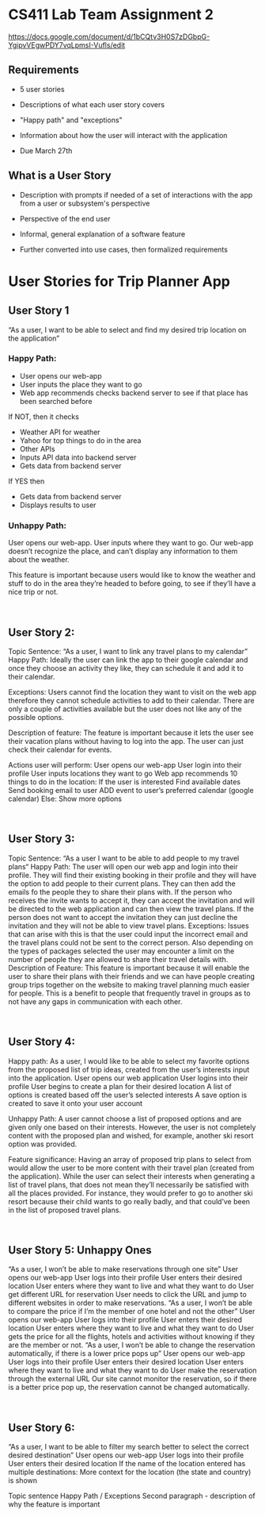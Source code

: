 # CS411 Lab Team Assignment 2

https://docs.google.com/document/d/1bCQtv3H0S7zDGbpG-YgipvVEgwPDY7vqLpmsI-Vufls/edit

## Requirements

- 5 user stories
- Descriptions of what each user story covers
- "Happy path" and "exceptions"

- Information about how the user will interact with the application

- Due March 27th



## What is a User Story

- Description with prompts if needed of a set of interactions with the app from a user or subsystem's perspective

- Perspective of the end user

- Informal, general explanation of a software feature

- Further converted into use cases, then formalized requirements



# User Stories for Trip Planner App

## User Story 1
“As a user, I want to be able to select and find my desired trip location on the application”

### Happy Path:
- User opens our web-app 
- User inputs the place they want to go 
- Web app recommends checks backend server to see if that place has been searched before 

If NOT, then it checks 
- Weather API for weather
- Yahoo for top things to do in the area
- Other APIs
- Inputs API data into backend server
- Gets data from backend server

If YES then
- Gets data from backend server
- Displays results to user

### Unhappy Path:
User opens our web-app.
User inputs where they want to go.
Our web-app doesn’t recognize the place, and can’t display any information to them about the weather.

This feature is important because users would like to know the weather and stuff to do in the area they’re headed to before going, to see if they’ll have a nice trip or not.


&nbsp;
&nbsp;
&nbsp;


## User Story 2: 
Topic Sentence: “As a user, I want to link any travel plans to my calendar”
Happy Path: Ideally the user can link the app to their google calendar and once they choose an activity they like, they can schedule it and add it to their calendar. 

Exceptions: 
Users cannot find the location they want to visit on the web app therefore they cannot schedule activities to add to their calendar. 
There are only a couple of activities available but the user does not like any of the possible options. 

Description of feature: The feature is important because it lets the user see their vacation plans without having to log into the app. The user can just check their calendar for events. 

Actions user will perform:
User opens our web-app
User login into their profile
User inputs locations they want to go
Web app recommends 10 things to do in the location:
If the user is interested
Find available dates
Send booking email to user
ADD event to user’s preferred calendar (google calendar)
Else:
Show more options

&nbsp;
&nbsp;
&nbsp;

## User Story 3: 
Topic Sentence: “As a user I want to be able to add people to my travel plans“
Happy Path: The user will open our web app and login into their profile. They will find their existing booking in their profile and they will have the option to add people to their current plans. They can then add the emails fo the people they to share their plans with. If the person who receives the invite wants to accept it, they can accept the invitation and will be directed to the web application and can then view the travel plans. If the person does not want to accept the invitation they can just decline the invitation and they will not be able to view travel plans. 
Exceptions: Issues that can arise with this is that the user could input the incorrect email and the travel plans could not be sent to the correct person. Also depending on the types of packages selected the user may encounter a limit on the number of people they are allowed to share their travel details with. 
Description of Feature: This feature is important because it will enable the user to share their plans with their friends and we can have people creating group trips together on the website to making travel planning much easier for people. This is a benefit to people that frequently travel in groups as to not have any gaps in communication with each other. 

&nbsp;
&nbsp;
&nbsp;

## User Story 4:
Happy path:
As a user, I would like to be able to select my favorite options from the proposed list of trip ideas, created from the user’s interests input into the application. 
User opens our web application
User logins into their profile
User begins to create a plan for their desired location
A list of options is created based off the user’s selected interests
A save option is created to save it onto your user account

Unhappy Path:
A user cannot choose a list of proposed options and are given only one based on their interests. However, the user is not completely content with the proposed plan and wished, for example, another ski resort option was provided.

Feature significance:
Having an array of proposed trip plans to select from would allow the user to be more content with their travel plan (created from the application). While the user can select their interests when generating a list of travel plans, that does not mean they’ll necessarily be satisfied with all the places provided. For instance, they would prefer to go to another ski resort because their child wants to go really badly, and that could’ve been in the list of proposed travel plans.

&nbsp;
&nbsp;
&nbsp;

## User Story 5: Unhappy Ones
“As a user, I won’t be able to make reservations through one site”
User opens our web-app
User logs into their profile
User enters their desired location
User enters where they want to live and what they want to do
User get different URL for reservation
User needs to click the URL and jump to different websites in order to make reservations.
“As a user, I won’t be able to compare the price if I’m the member of one hotel and not the other”
User opens our web-app
User logs into their profile
User enters their desired location
User enters where they want to live and what they want to do
User gets the price for all the flights, hotels and activities without knowing if they are the member or not.
“As a user, I won’t be able to change the reservation automatically, if there is a lower price pops up”
User opens our web-app
User logs into their profile
User enters their desired location
User enters where they want to live and what they want to do
User make the reservation through the external URL
Our site cannot monitor the reservation, so if there is a better price pop up, the reservation cannot be changed automatically.

&nbsp;
&nbsp;
&nbsp;

## User Story 6:
“As a user, I want to be able to filter my search better to select the correct desired destination”
User opens our web-app
User logs into their profile
User enters their desired location
If the name of the location entered has multiple destinations:
More context for the location (the state and country) is shown




Topic sentence 
Happy Path / Exceptions 
Second paragraph - description of why the feature is important 

